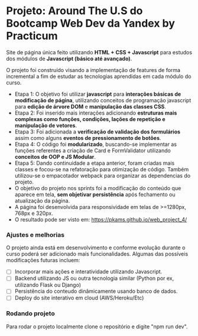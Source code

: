 # Projeto: Around The U.S do Bootcamp Web Dev da Yandex by Practicum

Site de página única feito utilizando **HTML + CSS + Javascript** para estudos dos módulos de **Javascript (básico até avançado)**.

O projeto foi construído visando a implementação de features de forma incremental a fim de estudar as tecnologias aprendidas em cada módulo do curso.

- Etapa 1: O objetivo foi utilizar **javascript** para **interações básicas de modificação de página**, utilizando conceitos de programação javascript para **edição de árvore DOM** e **manipulação das classes CSS**.
- Etapa 2: Foi inserido mais interações adicionando **estruturas mais complexas como funções, condições, lações de repetição e manipulação de vetores**.
- Etapa 3: Foi adicionada a **verificação de validação dos formulários** assim como alguns **eventos de pressionamento de botões**. 
- Etapa 4: O código foi **modularizado**, buscando-se implementar as funções referentes a criação de Card e FormValidator utilizando **conceitos de OOP e JS Modular**.
- Etapa 5: Dando continuidade a etapa anterior, foram criadas mais classes e focou-se na refatoração para otimização de código. Também utilizou-se o empacotador webpack para organizar as dependencias do projeto.
- O objetivo do projeto nos sprints foi a modificação do conteúdo que aparece em tela, **sem objetivar persistência** após fechamento ou atualização da página.
- A página foi desenvolvida para responsividade em telas de >=1280px, 768px e 320px.
- O resultado pode ser visto em: https://pkams.github.io/web_project_4/

### Ajustes e melhorias

O projeto ainda está em desenvolvimento e conforme evolução durante o curso poderá ser adicionado mais funcionalidades.
Algumas das possíveis modificações futuras incluem:

- [ ] Incorporar mais ações e interatividade utilizando Javascript.
- [ ] Backend utilizando JS ou outra tecnologia similar (Python por ex, utilizando Flask ou Django)
- [ ] Persistência do conteudo dinâmicamente usando banco de dados.
- [ ] Deploy do site interativo em cloud (AWS/Heroku/Etc)

### Rodando projeto

Para rodar o projeto localmente clone o repositório e digite "npm run dev".


